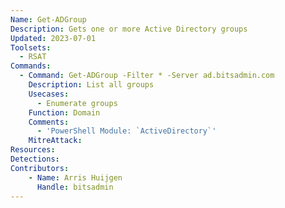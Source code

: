 ```yaml
---
Name: Get-ADGroup
Description: Gets one or more Active Directory groups
Updated: 2023-07-01
Toolsets:
  - RSAT
Commands:
  - Command: Get-ADGroup -Filter * -Server ad.bitsadmin.com
    Description: List all groups
    Usecases:
      - Enumerate groups
    Function: Domain
    Comments:
      - 'PowerShell Module: `ActiveDirectory`'
    MitreAttack:
Resources:
Detections:
Contributors:
    - Name: Arris Huijgen
      Handle: bitsadmin
---
```

